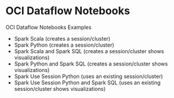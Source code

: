 # OCI Dataflow Notebooks
OCI Dataflow Notebooks Examples
* Spark Scala (creates a session/cluster)
* Spark Python (creates a session/cluster)
* Spark Scala and Spark SQL (creates a session/cluster shows visualizations)
* Spark Python and Spark SQL (creates a session/cluster shows visualizations)
* Spark Use Session Python (uses an existing session/cluster)
* Spark Use Session Python and Spark SQL (uses an existing session/cluster shows visualizations)

